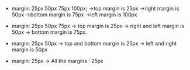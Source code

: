 - margin: 25px 50px 75px 100px;
    ->top margin is 25px
    ->right margin is 50px
    ->bottom margin is 75px
    ->left margin is 100px

- margin: 25px 50px 75px
  -> top margin is 25px
  -> right and left margin is 50px
  -> bottom margin is 75px.

- margin: 25px 50px
  -> top and bottom margin is 25px
  -> left and right margin is 50px

- margin: 25px
  -> All the margins : 25px 